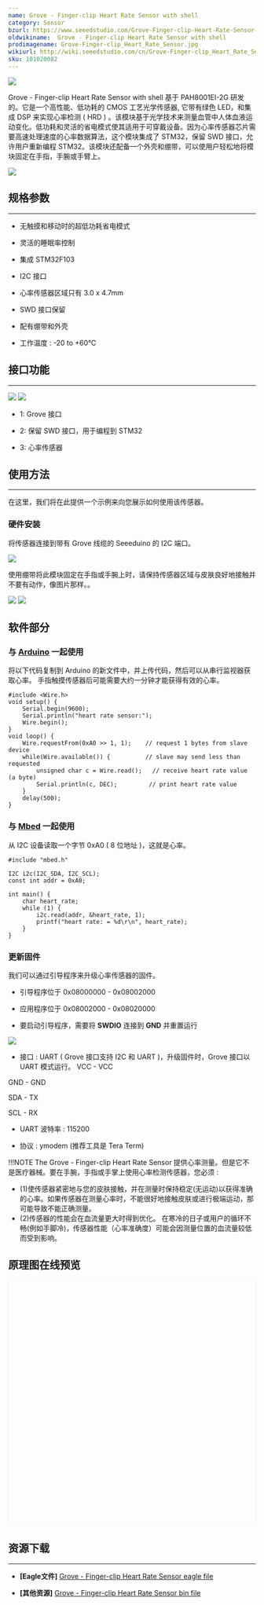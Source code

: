 ```yaml
---
name: Grove - Finger-clip Heart Rate Sensor with shell
category: Sensor
bzurl: https://www.seeedstudio.com/Grove-Finger-clip-Heart-Rate-Sensor-with-shell-p-2420.html
oldwikiname:  Grove - Finger-clip Heart Rate Sensor with shell
prodimagename: Grove-Finger-clip_Heart_Rate_Sensor.jpg
wikiurl: http://wiki.seeedstudio.com/cn/Grove-Finger-clip_Heart_Rate_Sensor_with_shell 
sku: 101020082
---
```


![](https://github.com/SeeedDocument/Grove-Finger-clip_Heart_Rate_Sensor_with_shell/raw/master/img/Grove-Finger-clip_Heart_Rate_Sensor_with_shell.JPG)

Grove - Finger-clip Heart Rate Sensor with shell 基于 PAH8001EI-2G 研发的。它是一个高性能、低功耗的 CMOS 工艺光学传感器, 它带有绿色 LED，和集成 DSP 来实现心率检测 ( HRD ) 。该模块基于光学技术来测量血管中人体血液运动变化。低功耗和灵活的省电模式使其适用于可穿戴设备。因为心率传感器芯片需要高速处理速度的心率数据算法，这个模块集成了 STM32，保留 SWD 接口，允许用户重新编程 STM32。该模块还配备一个外壳和绷带，可以使用户轻松地将模块固定在手指，手腕或手臂上。

[![](https://github.com/SeeedDocument/wiki_chinese/raw/master/docs/images/click_to_buy.PNG)](https://item.taobao.com/item.htm?spm=a1z10.3-c.w4002-11172317909.9.60432862C4kvRR&id=520041095720)


##  规格参数
---
*   无触摸和移动时的超低功耗省电模式

*   灵活的睡眠率控制

*   集成 STM32F103

*   I2C 接口

*   心率传感器区域只有 3.0 x 4.7mm

*   SWD 接口保留

*   配有绷带和外壳

*   工作温度 : -20 to +60℃

##  接口功能
---
![](https://github.com/SeeedDocument/Grove-Finger-clip_Heart_Rate_Sensor_with_shell/raw/master/img/Finger-clip_Heart_Rate_Sensor_TOP.jpg) ![](https://github.com/SeeedDocument/Grove-Finger-clip_Heart_Rate_Sensor_with_shell/raw/master/img/Finger-clip_Heart_Rate_Sensor_Bottom.jpg)

*   1: Grove 接口

*   2: 保留 SWD 接口，用于编程到 STM32

*   3: 心率传感器

##  使用方法
---
在这里，我们将在此提供一个示例来向您展示如何使用该传感器。

###  硬件安装

将传感器连接到带有 Grove 线缆的 Seeeduino 的 I2C 端口。

![](https://github.com/SeeedDocument/Grove-Finger-clip_Heart_Rate_Sensor_with_shell/raw/master/img/Grove-Finger-clip_Heart_Rate_Sensor_with_shell_connect.jpg)

使用绷带将此模块固定在手指或手腕上时，请保持传感器区域与皮肤良好地接触并不要有动作，像图片那样。。

![](https://github.com/SeeedDocument/Grove-Finger-clip_Heart_Rate_Sensor_with_shell/raw/master/img/Grove-Finger-clip_Heart_Rate_Sensor_touch.jpg)
![](https://github.com/SeeedDocument/Grove-Finger-clip_Heart_Rate_Sensor_with_shell/raw/master/img/Grove-Finger-clip_Heart_Rate_Sensor_touch2.JPG)

##  软件部分

###  与 [Arduino](/w/index.php?title=Arduino&amp;action=edit&amp;redlink=1 "Arduino&amp;action=edit&amp;redlink=1") 一起使用

将以下代码复制到 Arduino 的新文件中，并上传代码，然后可以从串行监视器获取心率。
手指触摸传感器后可能需要大约一分钟才能获得有效的心率。

```
#include <Wire.h>
void setup() {
    Serial.begin(9600);
    Serial.println("heart rate sensor:");
    Wire.begin();
}
void loop() {
    Wire.requestFrom(0xA0 >> 1, 1);    // request 1 bytes from slave device
    while(Wire.available()) {          // slave may send less than requested
        unsigned char c = Wire.read();   // receive heart rate value (a byte)
        Serial.println(c, DEC);         // print heart rate value
    }
    delay(500);
}
```

###  与 [Mbed](/w/index.php?title=Mbed&amp;action=edit&amp;redlink=1 "Mbed&amp;action=edit&amp;redlink=1") 一起使用

从 I2C 设备读取一个字节 0xA0 ( 8 位地址 )，这就是心率。

```
#include "mbed.h"

I2C i2c(I2C_SDA, I2C_SCL);
const int addr = 0xA0;

int main() {
    char heart_rate;
    while (1) {
        i2c.read(addr, &heart_rate, 1);
        printf("heart rate: = %d\r\n", heart_rate);
    }
}
```

###  更新固件

我们可以通过引导程序来升级心率传感器的固件。

*   引导程序位于 0x08000000 - 0x08002000

*   应用程序位于 0x08002000 - 0x08020000

*   要启动引导程序，需要将 **SWDIO** 连接到 **GND** 并重置运行

![](https://github.com/SeeedDocument/Grove-Finger-clip_Heart_Rate_Sensor_with_shell/raw/master/img/Grove-Finger-clip_Heart_Rate_Sensor_boot_set.jpg)

*   接口 : UART ( Grove 接口支持 I2C 和 UART )，升级固件时，Grove 接口以 UART 模式运行。
VCC  -  VCC

GND  -  GND

SDA  -  TX

SCL  -  RX

*   UART 波特率 : 115200

*   协议 : ymodem (推荐工具是 Tera Term)

!!!NOTE
    The Grove - Finger-clip Heart Rate Sensor 提供心率测量。但是它不是医疗器械。要在手腕，手指或手掌上使用心率检测传感器，您必须 :
- (1)使传感器紧密地与您的皮肤接触，并在测量时保持稳定(无运动)以获得准确的心率。如果传感器在测量心率时，不能很好地接触皮肤或进行极端运动，那可能导致不能正确测量。
- (2)传感器的性能会在血流量更大时得到优化。 在寒冷的日子或用户的循环不畅(例如手脚冷)，传感器性能（心率准确度）可能会因测量位置的血流量较低而受到影响。


## 原理图在线预览


<div class="altium-ecad-viewer" data-project-src="https://github.com/SeeedDocument/Grove-Finger-clip_Heart_Rate_Sensor_with_shell/raw/master/res/Grove%20-%20Finger-clip%20Heart%20Rate%20Sensor%20eagle%20file.rar" style="border-radius: 0px 0px 4px 4px; height: 500px; border-style: solid; border-width: 1px; border-color: rgb(241, 241, 241); overflow: hidden; max-width: 1280px; max-height: 700px; box-sizing: border-box;" />
</div>


##  资源下载
---
*   **[Eagle文件]** [Grove - Finger-clip Heart Rate Sensor eagle file](https://github.com/SeeedDocument/Grove-Finger-clip_Heart_Rate_Sensor_with_shell/raw/master/res/Grove%20-%20Finger-clip%20Heart%20Rate%20Sensor%20eagle%20file.rar)

*   **[其他资源]** [Grove - Finger-clip Heart Rate Sensor bin file](https://github.com/SeeedDocument/Grove-Finger-clip_Heart_Rate_Sensor_with_shell/raw/master/res/Grove-Finger-clip_Heart_Rate_Sensor_bin.zip)
